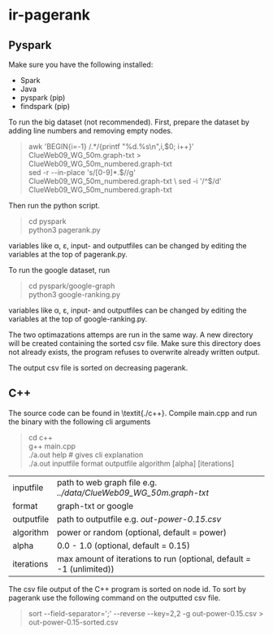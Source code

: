 # ir-pagerank

## Pyspark
Make sure you have the following installed: 
- Spark
- Java 
- pyspark (pip)
- findspark (pip)


To run the big dataset (not recommended).
First, prepare the dataset by adding line numbers and removing empty nodes.

> awk 'BEGIN{i=-1} /.\*/{printf "%d.%s\n",i,$0; i++}' ClueWeb09_WG_50m.graph-txt > ClueWeb09_WG_50m_numbered.graph-txt \
> sed -r --in-place 's/[0-9]\*\.$//g' ClueWeb09_WG_50m_numbered.graph-txt \
> sed -i '/^$/d' ClueWeb09_WG_50m_numbered.graph-txt

Then run the python script.

> cd pyspark \
> python3 pagerank.py 

variables like α, ε, input- and outputfiles can be changed by editing the variables at the top of pagerank.py.

To run the google dataset, run
> cd pyspark/google-graph \
> python3 google-ranking.py

variables like α, ε, input- and outputfiles can be changed by editing the variables at the top of google-ranking.py.


The two optimazations attemps are run in the same way. A new directory will be created containing the sorted csv file. Make sure this directory does not already exists, the program refuses to overwrite already written output.

The output csv file is sorted on decreasing pagerank.

## C++ 
The source code can be found in \textit{./c++}. Compile main.cpp and run the binary with the following cli arguments
> cd c++ \
> g++ main.cpp\
> ./a.out help    # gives cli explanation \
> ./a.out inputfile format outputfile algorithm [alpha] [iterations]

|||
|---|---|
| inputfile | path to web graph file e.g. *../data/ClueWeb09\_WG\_50m.graph-txt* |
| format | graph-txt or google |
| outputfile | path to outputfile e.g. *out-power-0.15.csv*|
| algorithm | power or random (optional, default = power)|
| alpha | 0.0 - 1.0 (optional, default = 0.15)|
| iterations | max amount of iterations to run (optional, default = -1 (unlimited))|

The csv file output of the C++ program is sorted on node id. To sort by pagerank use the following command on the outputted csv file.

> sort --field-separator=';' --reverse --key=2,2 -g out-power-0.15.csv > out-power-0.15-sorted.csv
